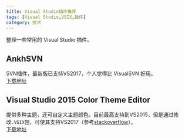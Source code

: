 ```yaml
---
title: Visual Studio插件推荐
tags: [Visual Studio,VSIX,插件]
category: 技术
---
```


整理一些常用的 Visual Studio 插件。

## AnkhSVN
SVN插件，最新版已支持VS2017，个人觉得比 VisualSVN 好用。  
[下载地址](https://marketplace.visualstudio.com/items?itemName=vs-publisher-303797.AnkhSVN-SubversionSupportforVisualStudio)

## Visual Studio 2015 Color Theme Editor
提供多种主题，还可自定义主题颜色。目前最高支持到VS2015，但是通过修改`.VSIX`包，可使其支持VS2017（参考[stackoverflow](http://stackoverflow.com/questions/40983535/how-to-change-color-theme-in-vs2017-preview)）。  
[下载地址](https://marketplace.visualstudio.com/items?itemName=VisualStudioProductTeam.VisualStudio2015ColorThemeEditor)  

<!--more-->